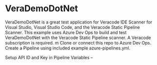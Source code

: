 # VeraDemoDotNet

VeraDemoDotNet is a great test application for Veracode IDE Scanner for Visual Studio, Visual Studio Code, and the Veracode Static Pipeline Scanner. 
This example uses Azure Dev Ops to build and test VeraDemoDotNet with the Veracode Static Pipeline scanner.  A Veracode subscription is required.
m
Clone or connect this repo to Azure Dev Ops. Create a Pipeline using included example azure-pipelines.yml.
     
Setup API ID and Key in Pipeline Variables –

